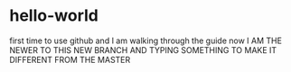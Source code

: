# hello-world
first time to use github and I am walking through the guide now
I AM THE NEWER TO THIS NEW BRANCH AND TYPING SOMETHING TO MAKE IT DIFFERENT FROM THE MASTER 
